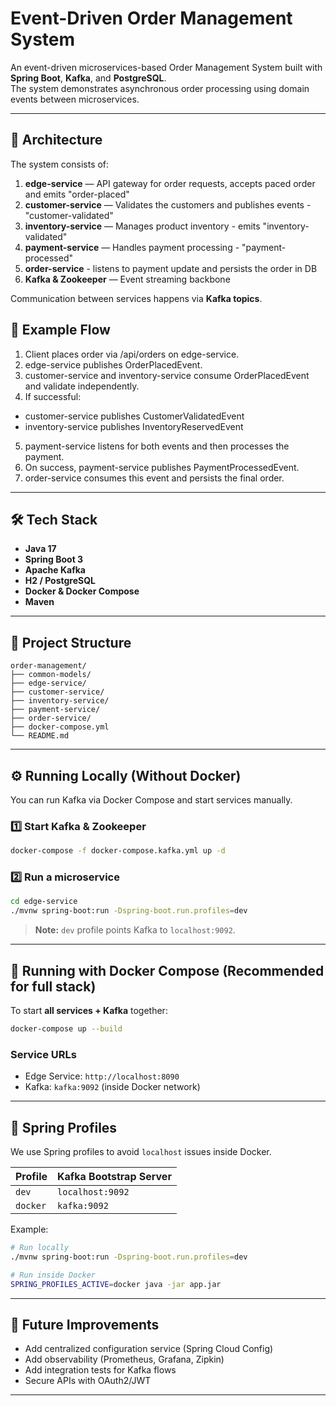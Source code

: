 # Event-Driven Order Management System

An event-driven microservices-based Order Management System built with **Spring Boot**, **Kafka**, and **PostgreSQL**.  
The system demonstrates asynchronous order processing using domain events between microservices.

---

## 🚀 Architecture

The system consists of:

1. **edge-service** — API gateway for order requests, accepts paced order and emits "order-placed"
2. **customer-service** — Validates the customers and publishes events - "customer-validated"
3. **inventory-service** — Manages product inventory - emits "inventory-validated"
4. **payment-service** — Handles payment processing - "payment-processed"
5. **order-service** - listens to payment update and persists the order in DB
6. **Kafka & Zookeeper** — Event streaming backbone

Communication between services happens via **Kafka topics**.


## 🧪 Example Flow

1.	Client places order via /api/orders on edge-service.
2.	edge-service publishes OrderPlacedEvent.
3.	customer-service and inventory-service consume OrderPlacedEvent and validate independently.
4.	If successful:
-	customer-service publishes CustomerValidatedEvent
-	inventory-service publishes InventoryReservedEvent
5.	payment-service listens for both events and then processes the payment.
6.	On success, payment-service publishes PaymentProcessedEvent.
7.	order-service consumes this event and persists the final order.
---

## 🛠 Tech Stack

- **Java 17**
- **Spring Boot 3**
- **Apache Kafka**
- **H2 / PostgreSQL**
- **Docker & Docker Compose**
- **Maven**

---

## 📂 Project Structure

```
order-management/
├── common-models/
├── edge-service/
├── customer-service/
├── inventory-service/
├── payment-service/
├── order-service/
├── docker-compose.yml
└── README.md
```

---

## ⚙️ Running Locally (Without Docker)

You can run Kafka via Docker Compose and start services manually.

### 1️⃣ Start Kafka & Zookeeper

```bash
docker-compose -f docker-compose.kafka.yml up -d
```

### 2️⃣ Run a microservice

```bash
cd edge-service
./mvnw spring-boot:run -Dspring-boot.run.profiles=dev
```

> **Note:** `dev` profile points Kafka to `localhost:9092`.

---

## 🐳 Running with Docker Compose (Recommended for full stack)

To start **all services + Kafka** together:

```bash
docker-compose up --build
```

### Service URLs
- Edge Service: `http://localhost:8090`
- Kafka: `kafka:9092` (inside Docker network)

---

## 📜 Spring Profiles

We use Spring profiles to avoid `localhost` issues inside Docker.

| Profile  | Kafka Bootstrap Server |
|----------|------------------------|
| `dev`    | `localhost:9092`       |
| `docker` | `kafka:9092`           |

Example:
```bash
# Run locally
./mvnw spring-boot:run -Dspring-boot.run.profiles=dev

# Run inside Docker
SPRING_PROFILES_ACTIVE=docker java -jar app.jar
```
---

## 📌 Future Improvements
- Add centralized configuration service (Spring Cloud Config)
- Add observability (Prometheus, Grafana, Zipkin)
- Add integration tests for Kafka flows
- Secure APIs with OAuth2/JWT

---
